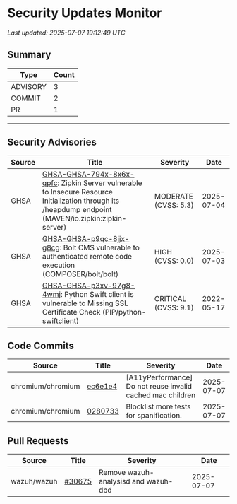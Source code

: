 # Security Updates Monitor

*Last updated: 2025-07-07 19:12:49 UTC*

## Summary
| Type | Count |
|------|-------|
| ADVISORY | 3 |
| COMMIT | 2 |
| PR | 1 |

---

## Security Advisories

| Source | Title | Severity | Date |
|--------|-------|----------|------|
| GHSA | [GHSA-GHSA-794x-8x6x-qpfc](https://github.com/advisories/GHSA-794x-8x6x-qpfc): Zipkin Server vulnerable to Insecure Resource Initialization through its /heapdump endpoint (MAVEN/io.zipkin:zipkin-server) | MODERATE (CVSS: 5.3) | 2025-07-04 |
| GHSA | [GHSA-GHSA-p9qc-8jjx-g8cg](https://github.com/advisories/GHSA-p9qc-8jjx-g8cg): Bolt CMS vulnerable to authenticated remote code execution (COMPOSER/bolt/bolt) | HIGH (CVSS: 0.0) | 2025-07-03 |
| GHSA | [GHSA-GHSA-p3xv-97g8-4wmj](https://github.com/advisories/GHSA-p3xv-97g8-4wmj): Python Swift client is vulnerable to Missing SSL Certificate Check (PIP/python-swiftclient) | CRITICAL (CVSS: 9.1) | 2022-05-17 |

## Code Commits

| Source | Title | Severity | Date |
|--------|-------|----------|------|
| chromium/chromium | [ec6e1e4](https://github.com/chromium/chromium/commit/ec6e1e42737e1f5caebe09bcf6f11e3abef3e13d) | [A11yPerformance] Do not reuse invalid cached mac children | 2025-07-07 |
| chromium/chromium | [0280733](https://github.com/chromium/chromium/commit/02807335eb5e9384b2169ce5771a1e400454625e) | Blocklist more tests for spanification. | 2025-07-07 |

## Pull Requests

| Source | Title | Severity | Date |
|--------|-------|----------|------|
| wazuh/wazuh | [#30675](https://github.com/wazuh/wazuh/pull/30675) | Remove wazuh-analysisd and wazuh-dbd | 2025-07-07 |

